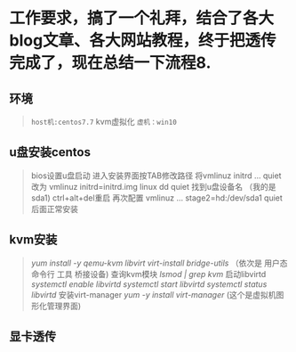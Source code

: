 # 工作要求，搞了一个礼拜，结合了各大blog文章、各大网站教程，终于把透传完成了，现在总结一下流程8.

## 环境
> `host机:centos7.7` kvm虚拟化 `虚机：win10`

## u盘安装centos
> bios设置u盘启动
> 进入安装界面按TAB修改路径
> 将vmlinuz initrd ... quiet 改为 vmlinuz initrd=initrd.img linux dd quiet 找到u盘设备名 （我的是sda1)
> ctrl+alt+del重启 再次配置 vmlinuz ... stage2=hd:/dev/sda1 quiet 
> 后面正常安装

## kvm安装
> *yum install -y qemu-kvm libvirt virt-install bridge-utils* （依次是 用户态 命令行 工具 桥接设备)
> 查询kvm模块 *lsmod | grep kvm*
> 启动libvirtd *systemctl enable libvirtd   systemctl start libvirtd    systemctl status libvirtd*
> 安装virt-manager *yum -y install virt-manager* (这个是虚拟机图形化管理界面)

## 显卡透传
>
>
>
>
